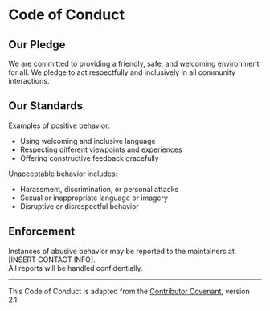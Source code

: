 # Code of Conduct

## Our Pledge

We are committed to providing a friendly, safe, and welcoming environment for all. We pledge to act respectfully and inclusively in all community interactions.

## Our Standards

Examples of positive behavior:
- Using welcoming and inclusive language
- Respecting different viewpoints and experiences
- Offering constructive feedback gracefully

Unacceptable behavior includes:
- Harassment, discrimination, or personal attacks
- Sexual or inappropriate language or imagery
- Disruptive or disrespectful behavior

## Enforcement

Instances of abusive behavior may be reported to the maintainers at [INSERT CONTACT INFO].  
All reports will be handled confidentially.

---

This Code of Conduct is adapted from the [Contributor Covenant](https://www.contributor-covenant.org), version 2.1.
